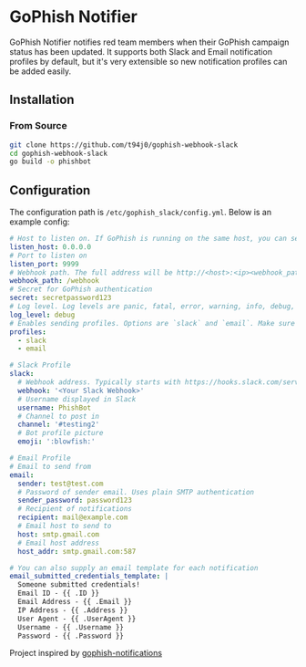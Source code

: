 # GoPhish Notifier

GoPhish Notifier notifies red team members when their GoPhish campaign status
has been updated. It supports both Slack and Email notification profiles by
default, but it's very extensible so new notification profiles can be added
easily.


## Installation

### From Source

```bash
git clone https://github.com/t94j0/gophish-webhook-slack
cd gophish-webhook-slack
go build -o phishbot
```

## Configuration

The configuration path is `/etc/gophish_slack/config.yml`. Below is an example config:

```yaml
# Host to listen on. If GoPhish is running on the same host, you can set this to 127.0.0.1
listen_host: 0.0.0.0
# Port to listen on
listen_port: 9999
# Webhook path. The full address will be http://<host>:<ip><webhook_path>. Ex: http://127.0.0.1:9999/webhook
webhook_path: /webhook
# Secret for GoPhish authentication
secret: secretpassword123
# Log level. Log levels are panic, fatal, error, warning, info, debug, trace.
log_level: debug
# Enables sending profiles. Options are `slack` and `email`. Make sure to configure the required parameters for each profile
profiles:
  - slack
  - email

# Slack Profile
slack:
  # Webhook address. Typically starts with https://hooks.slack.com/services/...
  webhook: '<Your Slack Webhook>'
  # Username displayed in Slack
  username: PhishBot
  # Channel to post in
  channel: '#testing2'
  # Bot profile picture
  emoji: ':blowfish:'

# Email Profile
# Email to send from
email:
  sender: test@test.com
  # Password of sender email. Uses plain SMTP authentication
  sender_password: password123
  # Recipient of notifications
  recipient: mail@example.com
  # Email host to send to
  host: smtp.gmail.com
  # Email host address
  host_addr: smtp.gmail.com:587

# You can also supply an email template for each notification
email_submitted_credentials_template: |
  Someone submitted credentials!
  Email ID - {{ .ID }}
  Email Address - {{ .Email }}
  IP Address - {{ .Address }}
  User Agent - {{ .UserAgent }}
  Username - {{ .Username }}
  Password - {{ .Password }}
```

Project inspired by [gophish-notifications]

[gophish-notifications]: https://github.com/dunderhay/gophish-notifications

